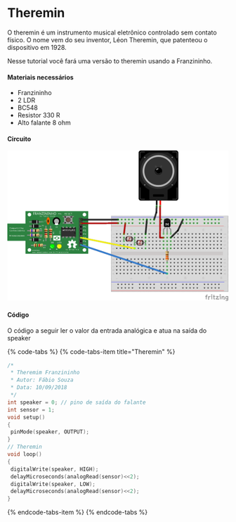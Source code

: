 # Theremin

O theremin é um instrumento musical eletrônico controlado sem contato físico. O nome vem do seu inventor, Léon Theremin, que patenteou o dispositivo em 1928.

Nesse tutorial você fará uma versão to theremin usando a Franzininho.



#### Materiais necessários

* Franzininho
* 2 LDR
* BC548
* Resistor 330 R
* Alto falante 8 ohm

#### Circuito

![](../../.gitbook/assets/theremin.png)

  


#### Código

O código a seguir ler o valor da entrada analógica e atua na saída do speaker

{% code-tabs %}
{% code-tabs-item title="Theremin" %}
```c
/*
 * Theremim Franzininho
 * Autor: Fábio Souza
 * Data: 10/09/2018
 */
int speaker = 0; // pino de saída do falante
int sensor = 1;
void setup()
{
 pinMode(speaker, OUTPUT);
}
// Theremin
void loop()
{
 digitalWrite(speaker, HIGH);
 delayMicroseconds(analogRead(sensor)<<2);
 digitalWrite(speaker, LOW);
 delayMicroseconds(analogRead(sensor)<<2);
}
```
{% endcode-tabs-item %}
{% endcode-tabs %}

